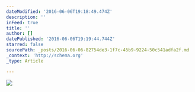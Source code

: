 ```yaml
---
dateModified: '2016-06-06T19:18:49.474Z'
description: ''
inFeed: true
title: ''
author: []
datePublished: '2016-06-06T19:19:44.744Z'
starred: false
sourcePath: _posts/2016-06-06-82754de3-1f7c-45b9-9224-50c541adfa2f.md
_context: 'http://schema.org'
_type: Article

---
```

![](https://the-grid-user-content.s3-us-west-2.amazonaws.com/a6c24d8b-dd75-4934-9c64-59b73d7e482c.jpg)